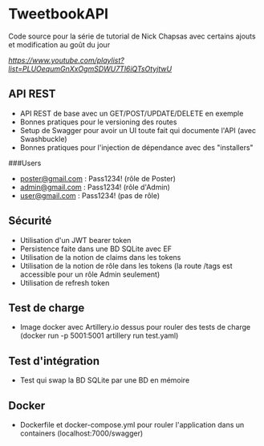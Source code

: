# TweetbookAPI

Code source pour la série de tutorial de Nick Chapsas avec certains ajouts et modification au goût du jour

_https://www.youtube.com/playlist?list=PLUOequmGnXxOgmSDWU7Tl6iQTsOtyjtwU_

## API REST
* API REST de base avec un GET/POST/UPDATE/DELETE en exemple
* Bonnes pratiques pour le versioning des routes
* Setup de Swagger pour avoir un UI toute fait qui documente l'API (avec Swashbuckle)
* Bonnes pratiques pour l'injection de dépendance avec des "installers"

###Users
* poster@gmail.com : Pass1234! (rôle de Poster)
* admin@gmail.com : Pass1234! (rôle d'Admin)
* user@gmail.com : Pass1234! (pas de rôle)

## Sécurité
* Utilisation d'un JWT bearer token
* Persistence faite dans une BD SQLite avec EF
* Utilisation de la notion de claims dans les tokens
* Utilisation de la notion de rôle dans les tokens (la route /tags est accessible pour un rôle Admin seulement)
* Utilisation de refresh token

## Test de charge
* Image docker avec Artillery.io dessus pour rouler des tests de charge (docker run -p 5001:5001 artillery run test.yaml)

## Test d'intégration
* Test qui swap la BD SQLite par une BD en mémoire

## Docker
* Dockerfile et docker-compose.yml pour rouler l'application dans un containers (localhost:7000/swagger)